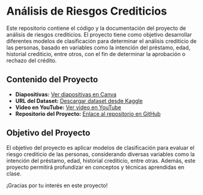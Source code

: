 # Análisis de Riesgos Crediticios

Este repositorio contiene el código y la documentación del proyecto de análisis de riesgos crediticios. El proyecto tiene como objetivo desarrollar diferentes modelos de clasificación para determinar el análisis crediticio de las personas, basado en variables como la intención del préstamo, edad, historial crediticio, entre otros, con el fin de determinar la aprobación o rechazo del crédito.

## Contenido del Proyecto

- **Diapositivas:** [Ver diapositivas en Canva](https://www.canva.com/design/DAFujB-yYPQ/XSOcUpbGMudSuTg-b9cmLA/edit?utm_content=DAFujB-yYPQ&utm_campaign=designshare&utm_medium=link2&utm_source=sharebutton)
- **URL del Dataset:** [Descargar dataset desde Kaggle](https://www.kaggle.com/datasets/laotse/credit-risk-dataset)
- **Video en YouTube:** [Ver video en YouTube](https://www.youtube.com/watch?v=sDVNi2U6-hc)
- **Repositorio del Proyecto:** [Enlace al repositorio en GitHub](https://github.com/DonovanDavid/Analisis-Riegos-Crediticio.git)

## Objetivo del Proyecto

El objetivo del proyecto es aplicar modelos de clasificación para evaluar el riesgo crediticio de las personas, considerando diversas variables como la intención del préstamo, edad, historial crediticio, entre otras. Además, este proyecto permitirá profundizar en conceptos y técnicas aprendidas en clase.

¡Gracias por tu interés en este proyecto!
